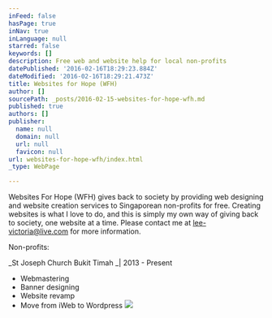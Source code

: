 ```yaml
---
inFeed: false
hasPage: true
inNav: true
inLanguage: null
starred: false
keywords: []
description: Free web and website help for local non-profits
datePublished: '2016-02-16T18:29:23.884Z'
dateModified: '2016-02-16T18:29:21.473Z'
title: Websites for Hope (WFH)
author: []
sourcePath: _posts/2016-02-15-websites-for-hope-wfh.md
published: true
authors: []
publisher:
  name: null
  domain: null
  url: null
  favicon: null
url: websites-for-hope-wfh/index.html
_type: WebPage

---
```

Websites For Hope (WFH) gives back to society by providing web designing and website creation services to Singaporean non-profits for free. Creating websites is what I love to do, and this is simply my own way of giving back to society, one website at a time. Please contact me at [lee-victoria@live.com][0] for more information.

Non-profits:

_St Joseph Church Bukit Timah _| 2013 - Present

* Webmastering
* Banner designing
* Website revamp
* Move from iWeb to Wordpress
![](https://s3-us-west-2.amazonaws.com/the-grid-img/p/033767879596138ddb88e94411ce581a3c8f29e0.png)

[0]: mailto:lee-victoria@live.com